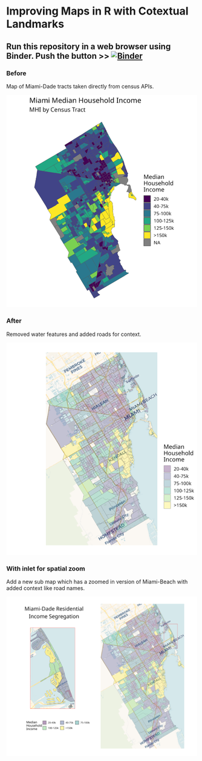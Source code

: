 # Improving Maps in R with Cotextual Landmarks 

## Run this repository in a web browser using Binder. Push the button >> [![Binder](https://mybinder.org/badge_logo.svg)](https://mybinder.org/v2/gh/Population-Dynamics-Lab/detailed_mapping/HEAD?urlpath=rstudio)

### Before

Map of Miami-Dade tracts taken directly from census APIs.

<img src="images/raw.png" alt="before" width="700"/>

### After

Removed water features and added roads for context.

<img src="images/updated.png" alt="after" width="700"/>

### With inlet for spatial zoom

Add a new sub map which has a zoomed in version of Miami-Beach with added context like road names.

<img src="images/final.png" alt="inlet" width="700"/>
